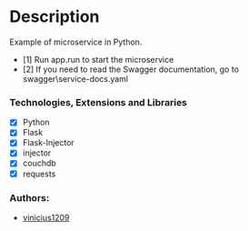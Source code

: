 # Description #

Example of microservice in Python.

- [1] Run app.run to start the microservice
- [2] If you need to read the Swagger documentation, go to swagger\service-docs.yaml

### Technologies, Extensions and Libraries

- [x] Python
- [x] Flask
- [x] Flask-Injector
- [x] injector
- [x] couchdb
- [x] requests

### Authors:
  - [vinicius1209](https://github.com/vinicius1209)
